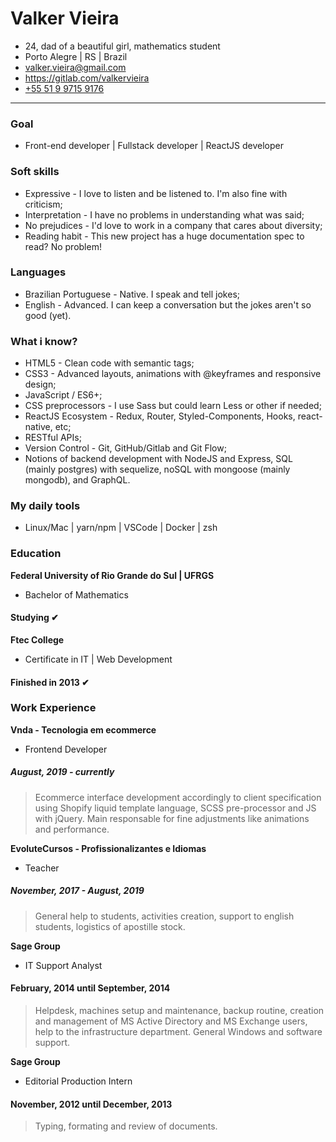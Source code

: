 # Valker Vieira

- 24, dad of a beautiful girl, mathematics student
- Porto Alegre | RS | Brazil
- valker.vieira@gmail.com
- https://gitlab.com/valkervieira
- [+55 51 9 9715 9176](https://api.whatsapp.com/send?phone=5551997159176)

---

### Goal

- Front-end developer | Fullstack developer | ReactJS developer

### Soft skills

- Expressive - I love to listen and be listened to. I'm also fine with criticism;
- Interpretation - I have no problems in understanding what was said;
- No prejudices - I'd love to work in a company that cares about diversity;
- Reading habit - This new project has a huge documentation spec to read? No problem!

### Languages

- Brazilian Portuguese - Native. I speak and tell jokes;
- English - Advanced. I can keep a conversation but the jokes aren't so good (yet).

### What i know?

- HTML5 - Clean code with semantic tags;
- CSS3 - Advanced layouts, animations with @keyframes and responsive design;
- JavaScript / ES6+;
- CSS preprocessors - I use Sass but could learn Less or other if needed;
- ReactJS Ecosystem - Redux, Router, Styled-Components, Hooks, react-native, etc;
- RESTful APIs;
- Version Control - Git, GitHub/Gitlab and Git Flow;
- Notions of backend development with NodeJS and Express, SQL (mainly postgres) with sequelize, noSQL with mongoose (mainly mongodb), and GraphQL.

### My daily tools

- Linux/Mac | yarn/npm | VSCode | Docker | zsh

### Education

**Federal University of Rio Grande do Sul | UFRGS**

- Bachelor of Mathematics

#### Studying ✔

**Ftec College**

- Certificate in IT | Web Development

#### Finished in 2013 ✔

### Work Experience

**Vnda - Tecnologia em ecommerce**

- Frontend Developer

##### August, 2019 - currently

> Ecommerce interface development accordingly to client specification using Shopify liquid template language, SCSS pre-processor and JS with jQuery. Main responsable for fine adjustments like animations and performance.

**EvoluteCursos - Profissionalizantes e Idiomas**

- Teacher

##### November, 2017 - August, 2019

> General help to students, activities creation, support to english students, logistics of apostille stock.

**Sage Group**

- IT Support Analyst

#### February, 2014 until September, 2014

> Helpdesk, machines setup and maintenance, backup routine, creation and management of MS Active Directory and MS Exchange users, help to the infrastructure department. General Windows and software support.

**Sage Group**

- Editorial Production Intern

#### November, 2012 until December, 2013

> Typing, formating and review of documents.
